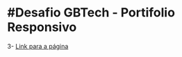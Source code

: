 #Desafio GBTech - Portifolio Responsivo
================================================================

3- [Link para a página](https://limadanilo93.github.io/)